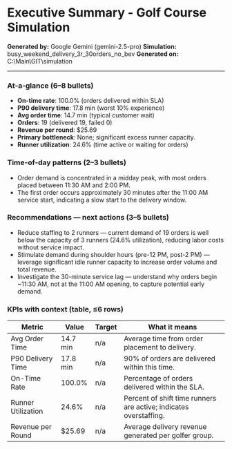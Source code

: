 # Executive Summary - Golf Course Simulation

**Generated by:** Google Gemini (gemini-2.5-pro)
**Simulation:** busy_weekend_delivery_3r_30orders_no_bev
**Generated on:** C:\Main\GIT\simulation

---

### At-a-glance (6–8 bullets)
- **On-time rate**: 100.0% (orders delivered within SLA)
- **P90 delivery time**: 17.8 min (worst 10% experience)
- **Avg order time**: 14.7 min (typical customer wait)
- **Orders**: 19 (delivered 19, failed 0)
- **Revenue per round**: $25.69
- **Primary bottleneck**: None; significant excess runner capacity.
- **Runner utilization**: 24.6% (time active or waiting for orders)

### Time-of-day patterns (2–3 bullets)
- Order demand is concentrated in a midday peak, with most orders placed between 11:30 AM and 2:00 PM.
- The first order occurs approximately 30 minutes after the 11:00 AM service start, indicating a slow start to the delivery window.

### Recommendations — next actions (3–5 bullets)
- Reduce staffing to 2 runners — current demand of 19 orders is well below the capacity of 3 runners (24.6% utilization), reducing labor costs without service impact.
- Stimulate demand during shoulder hours (pre-12 PM, post-2 PM) — leverage significant idle runner capacity to increase order volume and total revenue.
- Investigate the 30-minute service lag — understand why orders begin ~11:30 AM, not at the 11:00 AM opening, to capture potential early demand.

### KPIs with context (table, ≤6 rows)
| Metric | Value | Target | What it means |
| - | - | - | - |
| Avg Order Time | 14.7 min | n/a | Average time from order placement to delivery. |
| P90 Delivery Time | 17.8 min | n/a | 90% of orders are delivered within this time. |
| On-Time Rate | 100.0% | n/a | Percentage of orders delivered within the SLA. |
| Runner Utilization | 24.6% | n/a | Percent of shift time runners are active; indicates overstaffing. |
| Revenue per Round | $25.69 | n/a | Average delivery revenue generated per golfer group. |